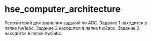 # hse_computer_architecture
Репозиторий для хранения заданий по АВС.
Задание 1 находится в папке hw1abc.
Задание 2 находится в папке hw2abc.
Задание 3 находится в папке hw3abc.
